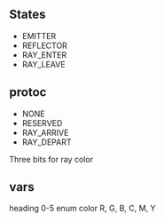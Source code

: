 ## States
- EMITTER
- REFLECTOR
- RAY_ENTER
- RAY_LEAVE

## protoc
- NONE
- RESERVED
- RAY_ARRIVE
- RAY_DEPART

Three bits for ray color

## vars
heading 0-5
enum color R, G, B, C, M, Y
